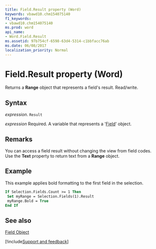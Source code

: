 ```yaml
---
title: Field.Result property (Word)
keywords: vbawd10.chm154075140
f1_keywords:
- vbawd10.chm154075140
ms.prod: word
api_name:
- Word.Field.Result
ms.assetid: 97b754cf-6598-63d4-5314-c1bbfacc76ab
ms.date: 06/08/2017
localization_priority: Normal
---
```



# Field.Result property (Word)

Returns a  **Range** object that represents a field's result. Read/write.


## Syntax

_expression_. `Result`

_expression_ Required. A variable that represents a '[Field](Word.Field.md)' object.


## Remarks

You can access a field result without changing the view from field codes. Use the  **Text** property to return text from a **Range** object.


## Example

This example applies bold formatting to the first field in the selection.


```vb
If Selection.Fields.Count >= 1 Then 
 Set myRange = Selection.Fields(1).Result 
 myRange.Bold = True 
End If
```


## See also


[Field Object](Word.Field.md)

[!include[Support and feedback](~/includes/feedback-boilerplate.md)]